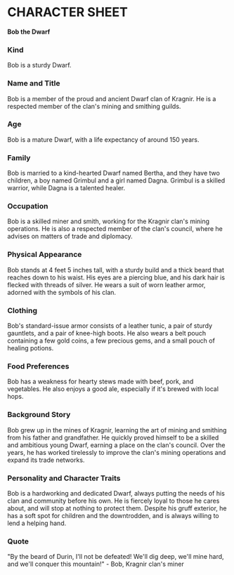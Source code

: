 # CHARACTER SHEET

**Bob the Dwarf**

### **Kind**

Bob is a sturdy Dwarf.

### **Name and Title**

Bob is a member of the proud and ancient Dwarf clan of Kragnir. He is a respected member of the clan's mining and smithing guilds.

### **Age**

Bob is a mature Dwarf, with a life expectancy of around 150 years.

### **Family**

Bob is married to a kind-hearted Dwarf named Bertha, and they have two children, a boy named Grimbul and a girl named Dagna. Grimbul is a skilled warrior, while Dagna is a talented healer.

### **Occupation**

Bob is a skilled miner and smith, working for the Kragnir clan's mining operations. He is also a respected member of the clan's council, where he advises on matters of trade and diplomacy.

### **Physical Appearance**

Bob stands at 4 feet 5 inches tall, with a sturdy build and a thick beard that reaches down to his waist. His eyes are a piercing blue, and his dark hair is flecked with threads of silver. He wears a suit of worn leather armor, adorned with the symbols of his clan.

### **Clothing**

Bob's standard-issue armor consists of a leather tunic, a pair of sturdy gauntlets, and a pair of knee-high boots. He also wears a belt pouch containing a few gold coins, a few precious gems, and a small pouch of healing potions.

### **Food Preferences**

Bob has a weakness for hearty stews made with beef, pork, and vegetables. He also enjoys a good ale, especially if it's brewed with local hops.

### **Background Story**

Bob grew up in the mines of Kragnir, learning the art of mining and smithing from his father and grandfather. He quickly proved himself to be a skilled and ambitious young Dwarf, earning a place on the clan's council. Over the years, he has worked tirelessly to improve the clan's mining operations and expand its trade networks.

### **Personality and Character Traits**

Bob is a hardworking and dedicated Dwarf, always putting the needs of his clan and community before his own. He is fiercely loyal to those he cares about, and will stop at nothing to protect them. Despite his gruff exterior, he has a soft spot for children and the downtrodden, and is always willing to lend a helping hand.

### **Quote**

"By the beard of Durin, I'll not be defeated! We'll dig deep, we'll mine hard, and we'll conquer this mountain!" - Bob, Kragnir clan's miner